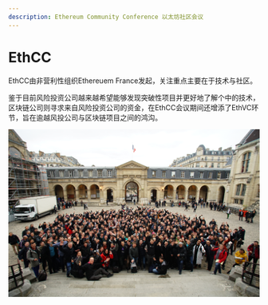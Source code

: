 ```yaml
---
description: Ethereum Community Conference 以太坊社区会议
---
```


# EthCC

EthCC由非营利性组织Ethereuem France发起，关注重点主要在于技术与社区。

鉴于目前风险投资公司越来越希望能够发现突破性项目并更好地了解个中的技术，区块链公司则寻求来自风险投资公司的资金，在EthCC会议期间还增添了EthVC环节，旨在逾越风投公司与区块链项目之间的鸿沟。

![](../../../.gitbook/assets/community_pic.png)

